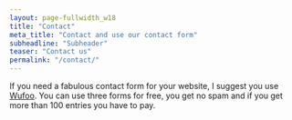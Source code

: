 ```yaml
---
layout: page-fullwidth_w18
title: "Contact"
meta_title: "Contact and use our contact form"
subheadline: "Subheader"
teaser: "Contact us"
permalink: "/contact/"
---
```

If you need a fabulous contact form for your website, I suggest you use [Wufoo][1]. You can use three forms for free, you get no spam and if you get more than 100 entries you have to pay.


 [1]: http://www.wufoo.com/
